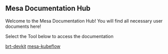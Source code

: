 ## Mesa Documentation Hub

Welcome to the Mesa Documentation Hub! You will find all necessary user documents here! 

Select the Tool below to access the documentation 

[brt-devkit](brtdevkithome.md) [mesa-kubeflow](kubeflowhome.md)

